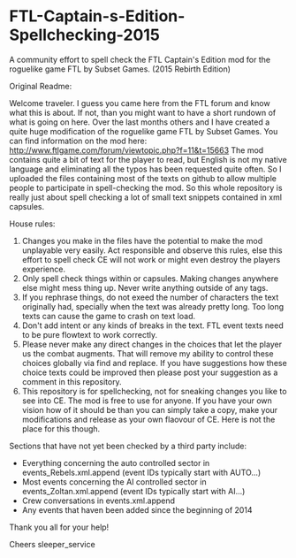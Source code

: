 FTL-Captain-s-Edition-Spellchecking-2015
========================================
A community effort to spell check the FTL Captain's Edition mod for the roguelike game FTL by Subset Games.
(2015 Rebirth Edition)

Original Readme:

Welcome traveler. I guess you came here from the FTL forum and know what this is about. If not, than you might want to have a short rundown of what is going on here. Over the last months others and I have created a quite huge modification of the roguelike game FTL by Subset Games. You can find information on the mod here: http://www.ftlgame.com/forum/viewtopic.php?f=11&t=15663 The mod contains quite a bit of text for the player to read, but English is not my native language and eliminating all the typos has been requested quite often. So I uploaded the files containing most of the texts on github to allow multiple people to participate in spell-checking the mod. So this whole repository is really just about spell checking a lot of small text snippets contained in xml capsules.

House rules:

1. Changes you make in the files have the potential to make the mod unplayable very easily. Act responsible and observe this rules, else this effort to spell check CE will not work or might even destroy the players experience.
2. Only spell check things within <text> or <tooltip> capsules. Making changes anywhere else might mess thing up. Never write anything outside of any tags.
3. If you rephrase things, do not exeed the number of characters the text originally had, specially when the text was already pretty long. Too long texts can cause the game to crash on text load.
4. Don't add intent or any kinds of breaks in the text. FTL event texts need to be pure flowtext to work correctly.
5. Please never make any direct changes in the choices that let the player us the combat augments. That will remove my ability to control these choices globally via find and replace. If you have suggestions how these choice texts could be improved then please post your suggestion as a comment in this repository.
6. This repository is for spellchecking, not for sneaking changes you like to see into CE. The mod is free to use for anyone. If you have your own vision how of it should be than you can simply take a copy, make your modifications and release as your own flaovour of CE. Here is not the place for this though.

Sections that have not yet been checked by a third party include:
- Everything concerning the auto controlled sector in events_Rebels.xml.append (event IDs typically start with AUTO...)
- Most events concerning the AI controlled sector in events_Zoltan.xml.append (event IDs typically start with AI...)
- Crew conversations in events.xml.append
- Any events that haven been added since the beginning of 2014

Thank you all for your help!

Cheers
sleeper_service
